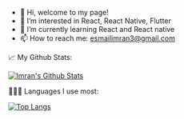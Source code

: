 - 👋 Hi, welcome to my page! 
- 👀 I’m interested in React, React Native, Flutter 
- 🌱 I’m currently learning React and React native 
- 📫 How to reach me: esmailimran3@gmail.com

📈 My Github Stats:

[![Imran's Github Stats](https://github-readme-stats.vercel.app/api?username=iesmail3)](https://github.com/iesmail3/github-readme-stats)


👨🏽‍💻 Languages I use most:

[![Top Langs](https://github-readme-stats.vercel.app/api/top-langs/?username=iesmail3)](https://github.com/iesmail3/github-readme-stats)

<!---
iesmail3/iesmail3 is a ✨ special ✨ repository because its `README.md` (this file) appears on your GitHub profile.
You can click the Preview link to take a look at your changes.
--->


 
